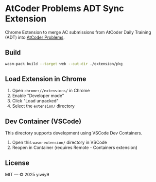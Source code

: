# AtCoder Problems ADT Sync Extension

Chrome Extension to merge AC submissions from AtCoder Daily Training (ADT) into [AtCoder Problems](https://kenkoooo.com/atcoder/).

## Build

```bash
wasm-pack build --target web --out-dir ./extension/pkg
```

## Load Extension in Chrome

1. Open `chrome://extensions/` in Chrome  
2. Enable "Developer mode"  
3. Click "Load unpacked"  
4. Select the `extension/` directory

## Dev Container (VSCode)

This directory supports development using VSCode Dev Containers.

1. Open this `wasm-extension/` directory in VSCode  
2. Reopen in Container (requires Remote - Containers extension)

## License

MIT — © 2025 yiwiy9
